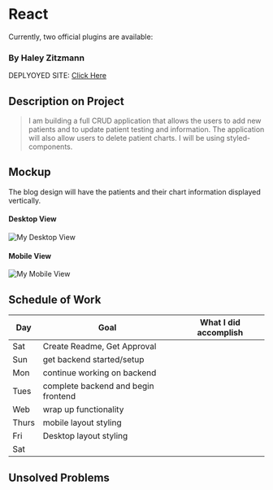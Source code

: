 # React


Currently, two official plugins are available:

### By Haley Zitzmann

DEPLYOYED SITE: [Click Here](https://662ed62553861200081351b8--jazzy-smakager-e9df32.netlify.app/)

## Description on Project

> I am building a full CRUD application that allows the users to add new patients and to update patient testing and information. The application will also allow users to delete patient charts. I will be using styled-components.

## Mockup

The blog design will have the patients and their chart information displayed vertically.

#### Desktop View

![My Desktop View](https://i.imgur.com/DKyCrpw_d.webp?maxwidth=760&fidelity=grand)

#### Mobile View

![My Mobile View](https://i.imgur.com/ETltQb8_d.webp?maxwidth=760&fidelity=grand)

## Schedule of Work

|Day | Goal | What I did accomplish |
|----|------|-----------------------|
| Sat | Create Readme, Get Approval | |
| Sun | get backend started/setup ||
| Mon | continue working on backend ||
| Tues|  complete backend and begin frontend||
| Web | wrap up functionality ||
|Thurs| mobile layout styling ||
| Fri | Desktop layout styling ||
| Sat |  ||

## Unsolved Problems


